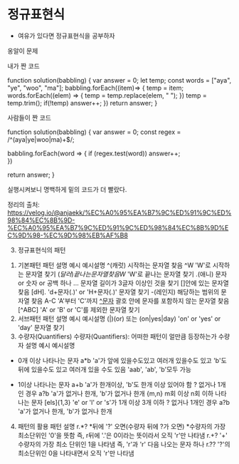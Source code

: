 # 정규표현식

- 여유가 있다면 정규표현식을 공부하자

옹알이 문제

내가 짠 코드

function solution(babbling) {
var answer = 0;
let temp;
const words = ["aya", "ye", "woo", "ma"];
babbling.forEach((item)=> {
temp = item;
words.forEach((elem) => {
temp = temp.replace(elem, " ");
})
temp = temp.trim();
if(!temp) answer++;
})
return answer;
}

사람들이 짠 코드

function solution(babbling) {
var answer = 0;
const regex = /^(aya|ye|woo|ma)+$/;

babbling.forEach(word => {
if (regex.test(word)) answer++;  
 })

return answer;
}

실행시켜보니 명백하게 밑의 코드가 더 빨랐다.

정리의 출처: https://velog.io/@anjaekk/%EC%A0%95%EA%B7%9C%ED%91%9C%ED%98%84%EC%8B%9D-%EC%A0%95%EA%B7%9C%ED%91%9C%ED%98%84%EC%8B%9D%EC%9D%98-%EC%9D%98%EB%AF%B8

3. 정규표현식의 패턴

1) 기본패턴
   패턴 설명 예시 예시설명
   ^(캐럿) 시작하는 문자열 찾음 ^W 'W'로 시작하는 문자열 찾기
   $(달러)	끝나는 문자열 찾음	W$ 'W'로 끝나는 문자열 찾기
   .(애니) 문자 or 숫자 or 공백 하나 ... 문자열 길이가 3글자 이상인 것을 찾기
   [](브라켓) []안에 있는 문자열 찾음 [dH]. 'd+문자(.)' or 'H+문자(.)' 문자열 찾기
   -(레인지) 해당하는 범위의 문자열 찾음 A-C 'A'부터 'C'까지
   [^문자](부정) 괄호 안에 문자를 포함하지 않는 문자열 찾음 [^ABC] 'A' or 'B' or 'C'를 제외한 문자열 찾기
2) 서브패턴
   패턴 설명 예시 예시설명
   (|)(or) 또는 (on|yes|day) 'on' or 'yes' or 'day' 문자열 찾기
3) 수량자(Quantifiers)
   수량자(Quantifiers): 어떠한 패턴이 얼만큼 등장하는가
   수량자 설명 예시 예시설명

- 0개 이상 나타나는 문자 a\*b 'a'가 앞에 있을수도있고 여러개 있을수도 있고 'b'도 뒤에 있을수도 있고 여러개 있을 수도 있음 'aab', 'ab', 'b'모두 가능

* 1이상 나타나는 문자 a+b 'a'가 한개이상, 'b'도 한개 이상 있어야 함
  ? 없거나 1개인 경우 a?b 'a'가 없거나 한개, 'b'가 없거나 한개
  {m,n} m회 이상 n회 이하 나타나는 문자 [els]{1,3} 'e' or 'l' or 's'가 1개 이상 3개 이하
  ? 없거나 1개인 경우 a?b 'a'가 없거나 한개, 'b'가 없거나 한개

4. 패턴의 활용
   패턴 설명
   r.*? *뒤에 '?' 오면(수량자 뒤에 ?가 오면) \*수량자의 가장 최소단위인 '0'을 뜻함 즉, r뒤에 '.'은 0이라는 뜻이라서 오직 'r'만 나타냄
   r.+? '+' 수량자의 가장 최소 단위인 1을 나타냄 즉, 'r'과 'r' 다음 나오는 문자 하나
   r.?? '?'의 최소단위인 0을 나타내면서 오직 'r'만 나타냄
